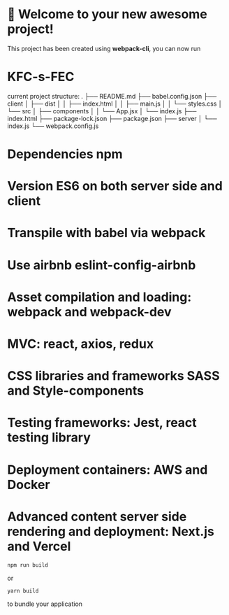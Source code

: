 # 🚀 Welcome to your new awesome project!

This project has been created using **webpack-cli**, you can now run

# KFC-s-FEC
current project structure:
.
├── README.md
├── babel.config.json
├── client
│   ├── dist
│   │   ├── index.html
│   │   ├── main.js
│   │   └── styles.css
│   └── src
│       ├── components
│       │   └── App.jsx
│       └── index.js
├── index.html
├── package-lock.json
├── package.json
├── server
│   └── index.js
└── webpack.config.js

# Dependencies npm

# Version ES6 on both server side and client

# Transpile with babel via webpack

# Use airbnb eslint-config-airbnb

# Asset compilation and loading: webpack and webpack-dev

# MVC: react, axios, redux

# CSS libraries and frameworks SASS and Style-components

# Testing frameworks: Jest, react testing library

# Deployment containers: AWS and Docker

# Advanced content server side rendering and deployment: Next.js and Vercel


```
npm run build
```

or

```
yarn build
```

to bundle your application

